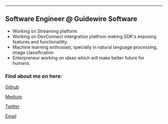 ---
## Software Engineer @ Guidewire Software

* Working on Streaming platform.
* Working on DevConnect intergration platfrom making SDK's exposing features and functionalitty.
* Machine learning enthusiast, specially in natural language processing, image classification
* Enterpreneur working on ideas which will make better future for humans.

### Find about me on here:

[Github](https://github.com/yeshvantbhavnasi)

[Medium](https://medium.com/@yeshvantbhavnas)

[Twitter](https://twitter.com/yeshvantbhavnas)

[Email](mailto:yeshvantbhavnasi@gmail.com)
